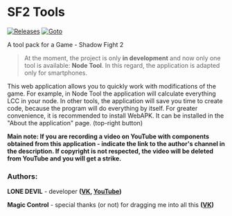 # SF2 Tools
[![Releases](https://img.shields.io/github/v/release/lndvl/sf2tools?include_prereleases.svg)](https://github.com/lndvl/sf2tools/releases/latest)
[![Goto](https://img.shields.io/badge/go%20to-app-brightgreen)](https://lndvl.github.io/sf2tools/)

A tool pack for a Game - Shadow Fight 2

> At the moment, the project is only **in development** and now only one tool is available: **Node Tool**. In this regard, the application is adapted only for smartphones.

This web application allows you to quickly work with modifications of the game. For example, in Node Tool the application will calculate everything LCC in your node. In other tools, the application will save you time to create code, because the program will do everything by itself. For greater convenience, it is recommended to install WebAPK. It can be installed in the "About the application" page. (top-right button)

**Main note: If you are recording a video on YouTube with components obtained from this application - indicate the link to the author's channel in the description. If copyright is not respected, the video will be deleted from YouTube and you will get a strike.**

### Authors: 
**LONE DEVIL** - developer **([VK](https://vk.com/lone_devil), [YouTube](https://www.youtube.com/channel/UCq1Sdo1yoFDrKJJoU8HYEgA))** 

**Magic Control** - special thanks (or not) for dragging me into all this **([VK](https://vk.com/excumbra))**
